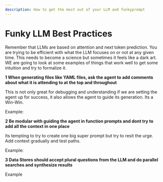 ```yaml
---
description: How to get the most out of your LLM and funkyprompt
---
```


# Funky LLM Best Practices

Remember that LLMs are based on attention and next token prediction. You are trying to be efficient with what the LLM focuses on or not at any given time. This needs to become a science but sometimes it feels like a dark art. WE are going to look at some examples of things that work well to get some intuition and try to formalize it.

**1 When generating files like YAML files, ask the agent to add comments about what it is attending to at the top and throughout**&#x20;

This is not only great for debugging and understanding if we are setting the agent up for success, it also allows the agent to guide its generation. Its a Win-Win.&#x20;

Example:

**2 Be modular with guiding the agent in function prompts and dont try to add all the context in one place**

Its tempting to try to create one big super prompt but try to resit the urge. Add context gradually and test paths.&#x20;

Example:&#x20;

**3 Data Stores should accept plural questions from the LLM and do parallel searches and synthesize results**

Example
